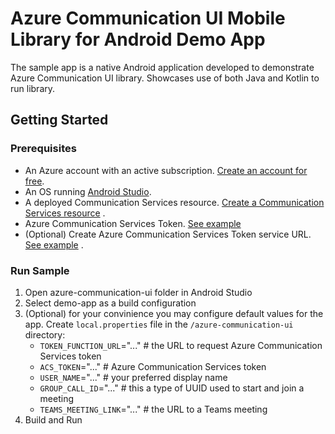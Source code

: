 # Azure Communication UI Mobile Library for Android Demo App

The sample app is a native Android application developed to demonstrate Azure Communication UI
library. Showcases use of both Java and Kotlin to run library.

## Getting Started

### Prerequisites

- An Azure account with an active
  subscription. [Create an account for free](https://azure.microsoft.com/free/?WT.mc_id=A261C142F).
- An OS running [Android Studio](https://developer.android.com/studio).
- A deployed Communication Services
  resource. [Create a Communication Services resource](https://docs.microsoft.com/azure/communication-services/quickstarts/create-communication-resource)
  .
- Azure Communication Services
  Token. [See example](https://docs.microsoft.com/azure/communication-services/tutorials/trusted-service-tutorial)
- (Optional) Create Azure Communication Services Token service
  URL. [See example](https://docs.microsoft.com/azure/communication-services/tutorials/trusted-service-tutorial)
  .

### Run Sample

1. Open azure-communication-ui folder in Android Studio
2. Select demo-app as a build configuration
3. (Optional) for your convinience you may configure default values for the app.
   Create `local.properties` file in the `/azure-communication-ui` directory:
    - `TOKEN_FUNCTION_URL`="..."  # the URL to request Azure Communication Services token
    - `ACS_TOKEN`="..."           # Azure Communication Services token
    - `USER_NAME`="..."           # your preferred display name
    - `GROUP_CALL_ID`="..."       # this a type of UUID used to start and join a meeting
    - `TEAMS_MEETING_LINK`="..."  # the URL to a Teams meeting
4. Build and Run
